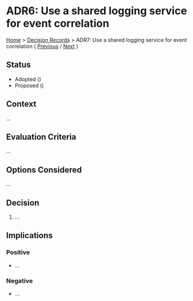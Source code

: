 # ADR6: Use a shared logging service for event correlation

[Home](../README.md) > [Decision Records](../README.md#decision-records) > ADR7: Use a shared logging service for event correlation ( [Previous](./adr5-use-geo-replication.md) / [Next](../5-additional-considerations/1-deployment-and-operation.md) )

## Status

* Adopted ()
* Proposed ()

## Context

...

## Evaluation Criteria

...

## Options Considered

...

## Decision

1. ...

## Implications

### Positive

* ...

### Negative

* ...
